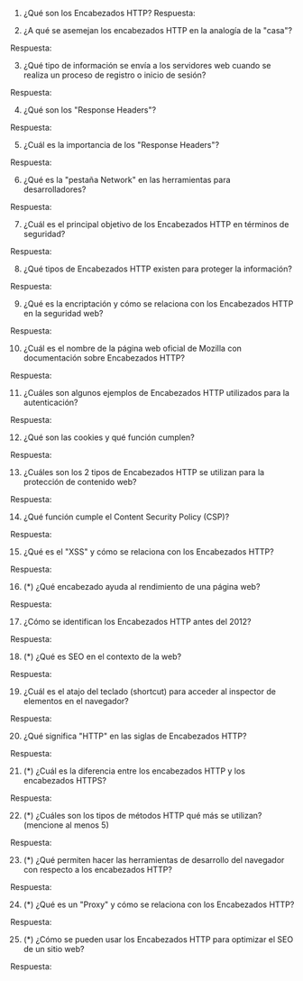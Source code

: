 1. ¿Qué son los Encabezados HTTP? 
Respuesta:

2. ¿A qué se asemejan los encabezados HTTP en la analogía de la "casa"? 

Respuesta:

3. ¿Qué tipo de información se envía a los servidores web cuando se realiza un proceso de registro o inicio de sesión? 

Respuesta:

4. ¿Qué son los "Response Headers"? 

Respuesta:

5. ¿Cuál es la importancia de los "Response Headers"? 

Respuesta:

6. ¿Qué es la "pestaña Network" en las herramientas para desarrolladores?

Respuesta:

7. ¿Cuál es el principal objetivo de los Encabezados HTTP en términos de seguridad?

Respuesta:

8. ¿Qué tipos de Encabezados HTTP existen para proteger la información? 

Respuesta:

9. ¿Qué es la encriptación y cómo se relaciona con los Encabezados HTTP en la seguridad web? 

Respuesta:

10. ¿Cuál es el nombre de la página web oficial de Mozilla con documentación sobre Encabezados HTTP? 

Respuesta:

11. ¿Cuáles son algunos ejemplos de Encabezados HTTP utilizados para la autenticación? 

Respuesta:

12. ¿Qué son las cookies y qué función cumplen? 

Respuesta:

13. ¿Cuáles son los 2 tipos de Encabezados HTTP se utilizan para la protección de contenido web? 

Respuesta:

14. ¿Qué función cumple el Content Security Policy (CSP)? 

Respuesta:

15. ¿Qué es el "XSS" y cómo se relaciona con los Encabezados HTTP? 

Respuesta:

16. (*) ¿Qué encabezado ayuda al rendimiento de una página web? 

Respuesta:

17. ¿Cómo se identifican los Encabezados HTTP antes del 2012? 

Respuesta:

18. (*) ¿Qué es SEO en el contexto de la web? 

Respuesta:

19. ¿Cuál es el atajo del teclado (shortcut) para acceder al inspector de elementos en el navegador?

Respuesta:

20. ¿Qué significa "HTTP" en las siglas de Encabezados HTTP?

Respuesta:

21. (*) ¿Cuál es la diferencia entre los encabezados HTTP y los encabezados HTTPS? 

Respuesta:

22. (*) ¿Cuáles son los tipos de métodos HTTP qué más se utilizan? (mencione al menos 5) 

Respuesta:

23. (*) ¿Qué permiten hacer las herramientas de desarrollo del navegador con respecto a los encabezados HTTP? 

Respuesta:

24. (*) ¿Qué es un "Proxy" y cómo se relaciona con los Encabezados HTTP? 

Respuesta:

25. (*) ¿Cómo se pueden usar los Encabezados HTTP para optimizar el SEO de un sitio web? 

Respuesta:
